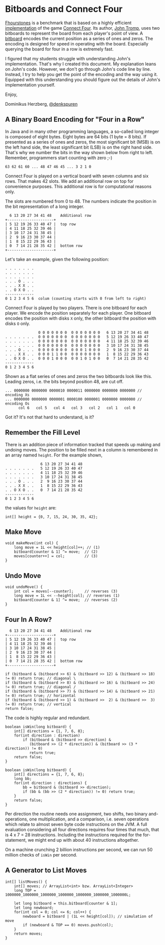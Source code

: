 # Bitboards and Connect Four

[Fhourstones](https://en.wikipedia.org/wiki/Fhourstones) is a benchmark that is based on a highly efficient
[implementation](http://tromp.github.io/c4/fhour.html) of  the game [Connect Four](https://en.wikipedia.org/wiki/Connect_Four).
Its author, [John Tromp](http://tromp.github.io/), uses two bitboards to represent the board from each player's
point of view. A [bitboard](https://en.wikipedia.org/wiki/Bitboard) encodes the current position as a series of ones and zeros.
The encoding is designed for speed in operating with the board. Especially querying the board for four in a row is
extremely fast.

I figured that my students struggle with understanding John's implementation. That's why I created this document.
My explanation leans on John's code. However, we don't go through John's code line by line. Instead, I try to
help you get the point of the encoding and the way using it. Equipped with this understanding you should figure out
the details of John's implementation yourself.

Enjoy,

Dominikus Herzberg, [@denkspuren](https://twitter.com/denkspuren) 

## A Binary Board Encoding for "Four in a Row"

In Java and in many other programming languages, a so-called long integer is composed of eight bytes.
Eight bytes are 64 bits (1 byte = 8 bits). If presented as a series of ones and zeros, the
most significant bit (MSB) is on the left hand side, the least significant bit (LSB) is on the right hand side.
That's why we number the bits in the way shown below from right to left. Remember, programmers start counting
with zero ;-)

~~~
63 62 61 60 ... 48 47 46 45 ... 3 2 1 0
~~~

Connect Four is played on a vertical board with seven columns and six rows. That makes 42 slots. We add an
additional row on top for convenience purposes. This additional row is for computational reasons only.

The slots are numbered from 0 to 48. The numbers indicate the position in the bit representation of a long integer.

~~~
  6 13 20 27 34 41 48    Additional row
+---------------------+ 
| 5 12 19 26 33 40 47 |  top row
| 4 11 18 25 32 39 46 |
| 3 10 17 24 31 38 45 |
| 2  9 16 23 30 37 44 |
| 1  8 15 22 29 36 43 |
| 0  7 14 21 28 35 42 |  bottom row
+---------------------+
~~~

Let's take an example, given the following position:

~~~
. . . . . . .
. . . . . . .
. . . . . . .
. . . O . . .
. . . X X . .
. . O X O . .
-------------
0 1 2 3 4 5 6  colum (counting starts with 0 from left to right)
~~~

Connect Four is played by two players. There is one bitboard for each player.
We encode the position separately for each player. One bitboard encodes the
position with disks `X` only, the other bitboard the position with disks `O` only.

~~~
               0 0 0 0 0 0 0  0 0 0 0 0 0 0   6 13 20 27 34 41 48
. . . . . . .  0 0 0 0 0 0 0  0 0 0 0 0 0 0   5 12 19 26 33 40 47
. . . . . . .  0 0 0 0 0 0 0  0 0 0 0 0 0 0   4 11 18 25 32 39 46
. . . . . . .  0 0 0 0 0 0 0  0 0 0 0 0 0 0   3 10 17 24 31 38 45
. . . O . . .  0 0 0 0 0 0 0  0 0 0 1 0 0 0   2  9 16 23 30 37 44
. . . X X . .  0 0 0 1 1 0 0  0 0 0 0 0 0 0   1  8 15 22 29 36 43
. . O X O . .  0 0 0 1 0 0 0  0 0 1 0 1 0 0   0  7 14 21 28 35 42
-------------
0 1 2 3 4 5 6  
~~~

Shown as a flat series of ones and zeros the two bitboards look like this.
Leading zeros, i.e. the bits beyond position 48, are cut off. 

~~~
... 0000000 0000000 0000010 0000011 0000000 0000000 0000000 // encoding Xs
... 0000000 0000000 0000001 0000100 0000001 0000000 0000000 // encoding Os
      col 6   col 5   col 4   col 3   col 2   col 1   col 0
~~~

Got it? It's not that hard to understand, is it?

## Remember the Fill Level

There is an addition piece of information tracked that speeds up making and
undoing moves. The position to be filled next in a column is remembered in
an array named `height`. For the example shown, 

~~~
                6 13 20 27 34 41 48
. . . . . . .   5 12 19 26 33 40 47
. . . . . . .   4 11 18 25 32 39 46
. . . . . . .   3 10 17 24 31 38 45
. . . O . . .   2  9 16 23 30 37 44
. . . X X . .   1  8 15 22 29 36 43
. . O X O . .   0  7 14 21 28 35 42
-------------
0 1 2 3 4 5 6  
~~~

the values for `height` are:

~~~
int[] height = {0, 7, 15, 24, 30, 35, 42};
~~~

## Make Move

~~~
void makeMove(int col) {
    long move = 1L << height[col]++; // (1)
    bitboard[counter & 1] ^= move;  // (2)
    moves[counter++] = col;         // (3)
}
~~~

## Undo Move

~~~
void undoMove() {
    int col = moves[--counter];     // reverses (3)
    long move = 1L << --height[col]; // reverses (1)
    bitboard[counter & 1] ^= move;  // reverses (2)
}
~~~

## Four In A Row?

~~~
  6 13 20 27 34 41 48    Additional row
+---------------------+ 
| 5 12 19 26 33 40 47 |  top row
| 4 11 18 25 32 39 46 |
| 3 10 17 24 31 38 45 |
| 2  9 16 23 30 37 44 |
| 1  8 15 22 29 36 43 |
| 0  7 14 21 28 35 42 |  bottom row
+---------------------+
~~~

~~~
if (bitboard & (bitboard >> 6) & (bitboard >> 12) & (bitboard >> 18) != 0) return true; // diagonal \
if (bitboard & (bitboard >> 8) & (bitboard >> 16) & (bitboard >> 24) != 0) return true; // diagonal /
if (bitboard & (bitboard >> 7) & (bitboard >> 14) & (bitboard >> 21) != 0) return true; // horizontal
if (bitboard & (bitboard >> 1) & (bitboard >>  2) & (bitboard >>  3) != 0) return true; // vertical
return false;
~~~

The code is highly regular and redundant.

~~~
boolean isWin(long bitboard) {
    int[] directions = {1, 7, 6, 8};
    for(int direction : direction)
        if (bitboard & (bitboard >> direction) &
           (bitboard >> (2 * direction)) & (bitboard >> (3 * direction)) != 0)
           return true;
    return false;
}
~~~

~~~
boolean isWin(long bitboard) {
    int[] directions = {1, 7, 6, 8};
    long bb;
    for(int direction : directions) {
        bb = bitboard & (bitboard >> direction);
        if (bb & (bb >> (2 * direction)) != 0) return true;
    }
    return false;
}
~~~

Per direction the routine needs one assignment, two shifts, two binary
and-operations, one multiplication, and a comparison, i.e. seven operations
which relate to almost seven byte code instructions on the JVM.
A full evaluation considering all four directions requires four times that
much, that is 4 x 7 = 28 instructions. Including the instructions required
for the for-statement, we might end up with about 40 instructions altogether.

On a machine crunching 2 billion instructions per second, we can run
50 million checks of `isWin` per second.

## A Generator to List Moves

~~~
int[] listMoves() {
    int[] moves; // ArrayList<int> bzw. ArrayList<Integer>
    long TOP = 1000000_1000000_1000000_1000000_1000000_1000000_1000000L;

    let long bitboard = this.bitboard[counter & 1];
    let long newboard;
    for(int col = 0; col <= 6; col++) {  
        newboard = bitboard | (1L << height[col]); // simulation of move
        if (newboard & TOP == 0) moves.push(col);
    }
    return moves;
}
~~~
